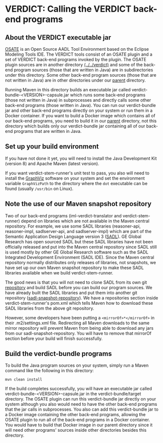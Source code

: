 # VERDICT: Calling the VERDICT back-end programs

## About the VERDICT executable jar

[OSATE](https://osate.org/about-osate.html) is an Open Source AADL
Tool Environment based on the Eclipse Modeling Tools IDE.  The VERDICT
tools consist of an OSATE plugin and a set of VERDICT back-end
programs invoked by the plugin.  The OSATE plugin sources are in
another directory [(../../verdict)](../../verdict) and some of the
back-end program sources (those that are written in Java) are in
subdirectories under this directory.  Some other back-end program
sources (those that are not written in Java) are in other directories
under our [parent](../) directory.

Running Maven in this directory builds an executable jar called
verdict-bundle-\<VERSION\>-capsule.jar which runs some back-end
programs (those not written in Java) in subprocesses and directly
calls some other back-end programs (those written in Java).  You can
run our verdict-bundle jar and other back-end programs directly on
your system or run them in a Docker container.  If you want to build a
Docker image which contains all of our back-end programs, you need to
build it in our [parent](../) directory, not this directory which
builds only our verdict-bundle jar containing all of our back-end
programs that are written in Java.

## Set up your build environment

If you have not done it yet, you will need to install the Java
Development Kit (version 8) and Apache Maven (latest version).

If you want verdict-stem-runner's unit test to pass, you also will
need to install the [GraphViz](https://graphviz.gitlab.io/download/)
software on your system and set the environment variable
`GraphVizPath` to the directory where the `dot` executable can be
found (usually `/usr/bin` on Linux).

## Note the use of our Maven snapshot repository

Two of our back-end programs (iml-verdict-translator and
verdict-stem-runner) depend on libraries which are not available in
the Maven central repository.  For example, we use some SADL libraries
(reasoner-api, reasoner-impl, sadlserver-api, and sadlserver-impl)
which are part of the Semantic Application Design Language version 3
([SADL](http://sadl.sourceforge.net/)).  GE Global Research has open
sourced SADL but these SADL libraries have not been officially
released and put into the Maven central repository since SADL still is
used mostly by other GE Global Research software such as the SADL
Integrated Development Environment (SADL IDE).  Since the Maven
central repository normally distributes only releases of libraries,
not snapshots, we have set up our own Maven snapshot repository to
make these SADL libraries available when we build verdict-stem-runner.

The good news is that you will not need to clone SADL from its own git
[repository](https://github.com/crapo/sadlos2) and build SADL before
you can build our program sources.  We have already built the SADL
libraries and put them into another git repository
([sadl-snapshot-repository](https://github.com/ge-high-assurance/sadl-snapshot-repository)).
We have a repositories section inside verdict-stem-runner's pom.xml
which tells Maven how to download these SADL libraries from the above
git repository.

However, some developers have been putting a `<mirrorOf>*</mirrorOf>`
in their .m2/settings.xml file.  Redirecting all Maven downloads to
the same mirror repository will prevent Maven from being able to
download any jars from our sadl-snapshot-repository.  You will have to
remove that mirrorOf section before your build will finish
successfully.

## Build the verdict-bundle programs

To build the Java program sources on your system, simply run a Maven
command like the following in this directory:

`mvn clean install`

If the build completes successfully, you will have an executable jar
called verdict-bundle-\<VERSION\>-capsule.jar in the
verdict-bundle/target directory.  The OSATE plugin can run this
verdict-bundle jar directly on your system although you also would
need to have the other back-end programs that the jar calls in
subprocesses.  You also can add this verdict-bundle jar to a Docker
image containing the other back-end programs, allowing the OSATE
plugin to run all of the back-end programs in a Docker container.  You
would have to build that Docker image in our parent directory since it
will need other programs' sources inside other directories besides
this directory.

